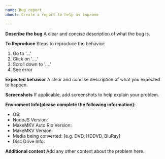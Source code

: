 ```yaml
---
name: Bug report
about: Create a report to help us improve

---
```


**Describe the bug**
A clear and concise description of what the bug is.

**To Reproduce**
Steps to reproduce the behavior:
1. Go to '...'
2. Click on '....'
3. Scroll down to '....'
4. See error

**Expected behavior**
A clear and concise description of what you expected to happen.

**Screenshots**
If applicable, add screenshots to help explain your problem.

**Enviroment Info(please complete the following information):**
 - OS:
 - NodeJS Version:
 - MakeMKV Auto Rip Version:
 - MakeMKV Version:
 - Media being converted: [e.g. DVD, HDDVD, BluRay]
 - Disc Drive Info:

**Additional context**
Add any other context about the problem here.
